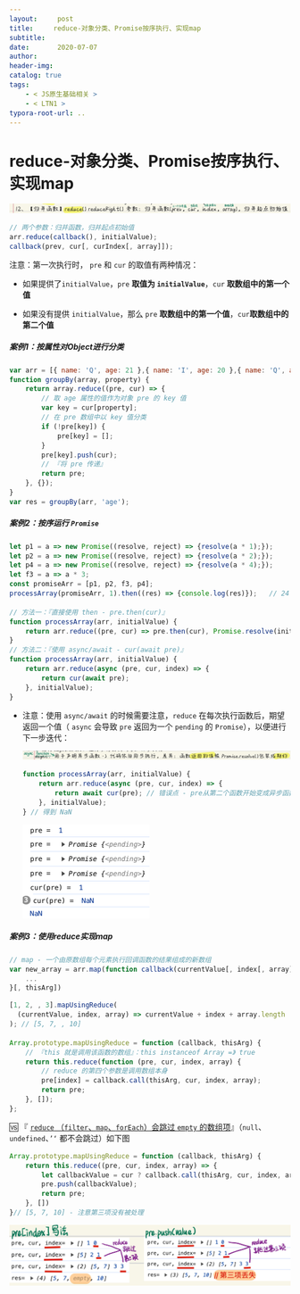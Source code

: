 ```yaml
---
layout:     post
title:     reduce-对象分类、Promise按序执行、实现map
subtitle:  
date:       2020-07-07
author:     
header-img: 
catalog: true
tags:
    - < JS原生基础相关 >
    - < LTN1 >
typora-root-url: ..
---
```


# reduce-对象分类、Promise按序执行、实现map

![image-20241023104802308](/../img/assets_2023/image-20241023104802308.png)

```js
// 两个参数：归并函数，归并起点初始值
arr.reduce(callback(), initialValue);
callback(prev, cur[, curIndex[, array]]);
```

注意：第一次执行时， `pre` 和 `cur` 的取值有两种情况：

- 如果提供了`initialValue`，`pre` **取值为 `initialValue`**，`cur` **取数组中的第一个值**

- 如果没有提供 `initialValue`，那么 `pre` **取数组中的第一个值**，`cur`**取数组中的第二个值**



##### 案例1：按属性对Object进行分类

```javascript
var arr = [{ name: 'Q', age: 21 },{ name: 'I', age: 20 },{ name: 'Q', age: 20 }];
function groupBy(array, property) {
    return array.reduce((pre, cur) => {
        // 取 age 属性的值作为对象 pre 的 key 值
        var key = cur[property];
        // 在 pre 数组中以 key 值分类
        if (!pre[key]) {
            pre[key] = [];
        }
        pre[key].push(cur);
        // 『将 pre 传递』
        return pre;
    }, {});
}
var res = groupBy(arr, 'age');
```

##### 案例2：按序运行 `Promise`

```javascript
let p1 = a => new Promise((resolve, reject) => {resolve(a * 1);});
let p2 = a => new Promise((resolve, reject) => {resolve(a * 2);});
let p4 = a => new Promise((resolve, reject) => {resolve(a * 4);});
let f3 = a => a * 3;
const promiseArr = [p1, p2, f3, p4];
processArray(promiseArr, 1).then((res) => {console.log(res)});   // 24

// 方法一：『直接使用 then - pre.then(cur)』
function processArray(arr, initialValue) {
    return arr.reduce((pre, cur) => pre.then(cur), Promise.resolve(initialValue));
}
// 方法二：『使用 async/await - cur(await pre)』
function processArray(arr, initialValue) {
    return arr.reduce(async (pre, cur, index) => {
        return cur(await pre);
    }, initialValue);
}
```
- 注意：使用 `async/await` 的时候需要注意，`reduce` 在每次执行函数后，期望返回一个值（ `async` 会导致 `pre` 返回为一个 `pending` 的 `Promise`），以便进行下一步迭代：

    ![image-20241023121506614](/../img/assets_2023/image-20241023121506614.png)

    ```js
    function processArray(arr, initialValue) {
        return arr.reduce(async (pre, cur, index) => {
            return await cur(pre); // 错误点 - pre从第二个函数开始变成异步函数返回的非数字类型
        }, initialValue);
    } // 得到 NaN
    ```

    <img src="/../img/assets_2023/image-20241023120944651.png" alt="image-20241023120944651" style="zoom:50%;" />

##### 案例3：使用reduce实现map

```js
// map - 一个由原数组每个元素执行回调函数的结果组成的新数组
var new_array = arr.map(function callback(currentValue[, index[, array]]) {
	...
}[, thisArg])
```

```javascript
[1, 2, , 3].mapUsingReduce(
  (currentValue, index, array) => currentValue + index + array.length
); // [5, 7, , 10]

Array.prototype.mapUsingReduce = function (callback, thisArg) {
    // 『this 就是调用该函数的数组』：this instanceof Array =》 true
    return this.reduce(function (pre, cur, index, array) {
        // reduce 的第四个参数是调用数组本身
        pre[index] = callback.call(thisArg, cur, index, array);
        return pre;
    }, []);
};
```

🆚 『 <u>`reduce` （`filter`、`map`、`forEach`）会跳过 `empty` 的数组项</u>』（`null`、`undefined`、`’‘` 都不会跳过）如下图

```js
Array.prototype.mapUsingReduce = function (callback, thisArg) {
    return this.reduce((pre, cur, index, array) => {
        let callbackValue = cur ? callback.call(thisArg, cur, index, array) : null;
        pre.push(callbackValue);
        return pre;
    }, [])
}// [5, 7, 10] - 注意第三项没有被处理
```

![image-20241023165216325](/../img/assets_2023/image-20241023165216325.png)
